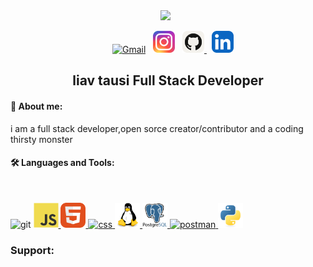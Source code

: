 

<div align="center">
	&nbsp
  <img src="https://camo.githubusercontent.com/5ddf73ad3a205111cf8c686f687fc216c2946a75005718c8da5b837ad9de78c9/68747470733a2f2f7468756d62732e6766796361742e636f6d2f4576696c4e657874446576696c666973682d736d616c6c2e676966" width="150">
	&nbsp
	&nbsp
	<p align="center">
	&nbsp
	&nbsp
		<a href="https://mail.google.com/mail/u/0/?fs=1&to=liavt242@gmail.com&su=SUBJECT&body=BODY&tf=cm"><img src="https://user-images.githubusercontent.com/5141132/50740364-7ea80880-1217-11e9-8faf-2348e31beedd.png" width="38" alt="Gmail"></a>
	&nbsp
	<a href="https://www.instagram.com/liavtausi/"><img src="https://github.com/tandpfun/skill-icons/blob/main/icons/Instagram.svg" width="35 alt="Instegram"></a>
		&nbsp
	<a href="https://github.com/liav-tausi"><img src="https://github.com/tandpfun/skill-icons/blob/main/icons/Github-Light.svg" width="35" alt="GitHub"> </a>
		&nbsp
	<a href="https://www.linkedin.com/in/liav-tausi-9bb253252"><img src="https://github.com/tandpfun/skill-icons/blob/main/icons/LinkedIn.svg" width="35" alt="LinkedIn"></a>
		   <h2 align="center"> liav tausi Full Stack Developer  </h2>
		   
</p>
<h4 align="left">👋 About me:</h4>
		<div align="left">i am a full stack developer,open sorce creator/contributor and a coding thirsty monster</div>

  
<h4 align="left"> 🛠 Languages and Tools:</h4>
		&nbsp
		<p align="left"
<a href="https://git-scm.com/" target="_blank"> <img src="https://www.vectorlogo.zone/logos/git-scm/git-scm-icon.svg" alt="git" width="40" height="40"/> </a> <a href="https://developer.mozilla.org/en-US/docs/Web/JavaScript" target="_blank"> <img src="https://raw.githubusercontent.com/devicons/devicon/master/icons/javascript/javascript-original.svg" alt="javascript" width="40" height="40"/> </a> <a href="" target="_blank"><img src="https://github.com/tandpfun/skill-icons/blob/main/icons/HTML.svg" alt="html" width="40" height="40"/> </a> <a href=""><img src="https://skillicons.dev/icons?i=css" alt="css" width="40" height="40"/> </a> <a href="https://www.linux.org/" target="_blank"> <img src="https://raw.githubusercontent.com/devicons/devicon/master/icons/linux/linux-original.svg" alt="linux" width="40" height="40"/> </a> <a href="https://www.postgresql.org" target="_blank"> <img src="https://raw.githubusercontent.com/devicons/devicon/master/icons/postgresql/postgresql-original-wordmark.svg" alt="postgresql" width="40" height="40"/> </a> <a href="https://postman.com" target="_blank"> <img src="https://www.vectorlogo.zone/logos/getpostman/getpostman-icon.svg" alt="postman" width="40" height="40"/> </a> <a href="https://www.python.org" target="_blank"> <img src="https://raw.githubusercontent.com/devicons/devicon/master/icons/python/python-original.svg" alt="python" width="40" height="40"/> </a> 
		</p>
<h3 align="left">Support:</h3>


